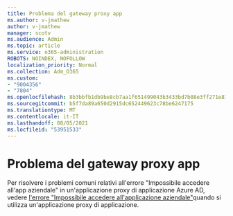 ```yaml
---
title: Problema del gateway proxy app
ms.author: v-jmathew
author: v-jmathew
manager: scotv
ms.audience: Admin
ms.topic: article
ms.service: o365-administration
ROBOTS: NOINDEX, NOFOLLOW
localization_priority: Normal
ms.collection: Adm_O365
ms.custom:
- "9004356"
- "7804"
ms.openlocfilehash: 8b3bbfb1db9be8cb7aa1f651499043b3433bd7b08e3ff271e810c591b6f74acf
ms.sourcegitcommit: b5f7da89a650d2915dc652449623c78be6247175
ms.translationtype: MT
ms.contentlocale: it-IT
ms.lasthandoff: 08/05/2021
ms.locfileid: "53951533"
---
```

# <a name="app-proxy-gateway-issue"></a>Problema del gateway proxy app

Per risolvere i problemi comuni relativi all'errore "Impossibile accedere all'app aziendale" in un'applicazione proxy di applicazione Azure AD, vedere [l'errore "Impossibile accedere all'applicazione aziendale"](https://docs.microsoft.com/azure/active-directory/manage-apps/application-proxy-sign-in-bad-gateway-timeout-error)quando si utilizza un'applicazione proxy di applicazione.
